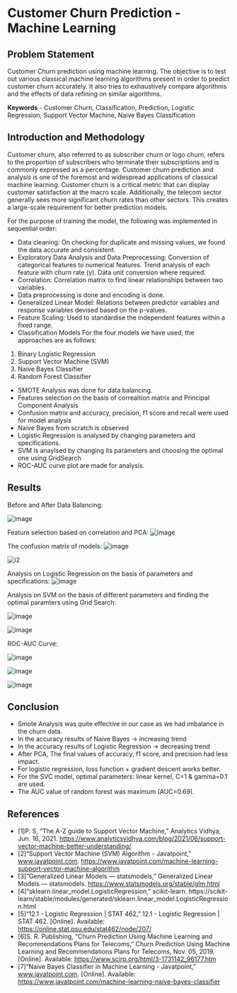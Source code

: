 # Customer Churn Prediction - Machine Learning 




## Problem Statement
Customer Churn prediction using machine learning. The objective is to test out various classical machine learning algorithms present in order to predict customer churn accurately. It also tries to exhaustively compare algorithms and the effects of data refining on similar algorithms.

**Keywords** - Customer Churn, Classification, Prediction, Logistic Regression, Support Vector Machine, Naive Bayes Classification

## Introduction and Methodology
Customer churn, also referred to as subscriber churn or logo churn, refers to the proportion of subscribers who terminate their subscriptions and is commonly expressed as a percentage. Customer churn prediction and analysis is one of the foremost and widespread applications of classical machine learning. Customer churn is a critical metric that can display customer satisfaction at the macro scale. Additionally, the telecom sector generally sees more significant churn rates than other sectors. This creates a large-scale requirement for better prediction models. 

For the purpose of training the model, the following was implemented in sequential order: 
- Data cleaning: On checking for duplicate and missing values, we found the data accurate and consistent.  
- Exploratory Data Analysis and Data Preprocessing: Conversion of categorical features to numerical features. Trend analysis of each feature with churn rate (y). Data unit conversion where required. 
- Correlation: Correlation matrix to find linear relationships between two variables. 
- Data preprocessing is done and encoding is done.
- Generalized Linear Model: Relations between predictor variables and response variables devised based on the p-values. 
- Feature Scaling: Used to standardise the independent features within a fixed range. 
- Classification Models
For the four models we have used, the approaches are as follows:
1. Binary Logistic Regression
2. Support Vector Machine (SVM)
3. Naive Bayes Classifier
4. Random Forest Classifier
- SMOTE Analysis was done for data balancing.
- Features selection on the basis of correaltion matrix and Principal Component Analysis
- Confusion matrix and accuracy, precision, f1 score and recall were used for model analysis
- Naive Bayes from scratch is observed
- Logistic Regression is analysed by changing parameters and specifications.
- SVM is anaylsed by changing its parameters and choosing the optimal one using GridSearch
- ROC-AUC curve plot are made for analysis. 


## Results
Before and After Data Balancing:

![image](https://user-images.githubusercontent.com/87660206/232231004-7f810551-bccd-41d2-82ef-ee6f382f070d.png)

Feature selection based on correlation and PCA:
![image](https://user-images.githubusercontent.com/87660206/232231173-a0382cd1-6c3f-4858-a8ee-a38f058fd8da.png)

The confusion matrix of models:
![image](https://user-images.githubusercontent.com/87660206/232232625-e845d046-140c-48bd-a4cd-3692e3febae8.png)

![i2](https://user-images.githubusercontent.com/87660206/232232042-9b39b3c2-e457-4cd7-8ff1-364f2ca92a86.png)

Analysis on Logistic Regression on the basis of parameters and specifications:
![image](https://user-images.githubusercontent.com/87660206/232232040-85727731-5927-43c0-9a32-5c696dbbde94.png)

Analysis on SVM on the basis of different parameters and finding the optimal paramters using Grid Search: 

![image](https://user-images.githubusercontent.com/87660206/232232045-53122345-06e7-45e0-9301-3881a64ca6f4.png)


![image](https://user-images.githubusercontent.com/87660206/232232041-3eb3d92b-ac06-4bc3-ba3f-b003a5e2cff2.png)

ROC-AUC Curve:

![image](https://user-images.githubusercontent.com/87660206/232232088-a6112c3b-5129-473f-bcdf-39008f959c4e.png)


![image](https://user-images.githubusercontent.com/87660206/232232092-f5af650b-51dd-45e8-a99c-daccffa06500.png)


![image](https://user-images.githubusercontent.com/87660206/232233324-7e39540a-9bc4-4641-b732-7c39323a4467.png)




## Conclusion
- Smote Analysis was quite effective in our case as we had imbalance in the churn data.
- In the accuracy results of Naive Bayes -> increasing trend
- In the accuracy results of Logistic Regression -> decreasing trend
- After PCA, The final values of accuracy, f1 score, and precision had less impact. 
- For logistic regression, loss function + gradient descent works better.
- For the SVC model, optimal parameters: linear kernel, C=1 & gamma=0.1 are used.
- The AUC value of random forest was maximum (AUC=0.69). 


## References
- [1]P. S, “The A-Z guide to Support Vector Machine,” Analytics Vidhya, Jun. 16, 2021. https://www.analyticsvidhya.com/blog/2021/06/support-vector-machine-better-understanding/
- [2]“Support Vector Machine (SVM) Algorithm - Javatpoint,” www.javatpoint.com. https://www.javatpoint.com/machine-learning-support-vector-machine-algorithm
- [3]“Generalized Linear Models — statsmodels,” Generalized Linear Models — statsmodels. https://www.statsmodels.org/stable/glm.html
- [4]“sklearn.linear_model.LogisticRegression,” scikit-learn. https://scikit-learn/stable/modules/generated/sklearn.linear_model.LogisticRegression.html
- [5]“12.1 - Logistic Regression | STAT 462,” 12.1 - Logistic Regression | STAT 462. [Online]. Available: https://online.stat.psu.edu/stat462/node/207/ 
- [6]S. R. Publishing, “Churn Prediction Using Machine Learning and Recommendations Plans for Telecoms,” Churn Prediction Using Machine Learning and Recommendations Plans for Telecoms, Nov. 05, 2019. [Online]. Available: https://www.scirp.org/html/3-1731142_96177.htm 
- [7]“Naive Bayes Classifier in Machine Learning - Javatpoint,” www.javatpoint.com. [Online]. Available: https://www.javatpoint.com/machine-learning-naive-bayes-classifier
